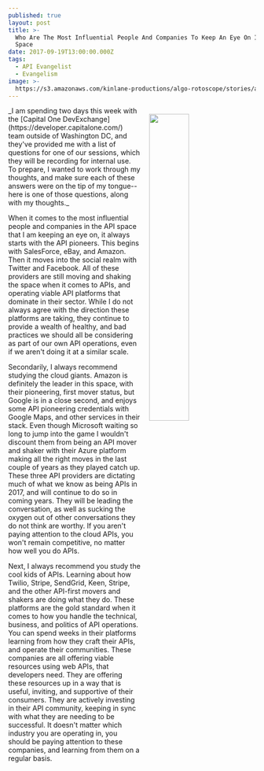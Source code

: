 ```yaml
---
published: true
layout: post
title: >-
  Who Are The Most Influential People And Companies To Keep An Eye On In API
  Space
date: 2017-09-19T13:00:00.000Z
tags:
  - API Evangelist
  - Evangelism
image: >-
  https://s3.amazonaws.com/kinlane-productions/algo-rotoscope/stories/art-museum_dark_dali.jpg
---
```

<p><img src="https://s3.amazonaws.com/kinlane-productions/algo-rotoscope/stories/art-museum_dark_dali.jpg" align="right" width="40%" style="padding: 15px;" /></p>
_I am spending two days this week with the [Capital One DevExchange](https://developer.capitalone.com/) team outside of Washington DC, and they've provided me with a list of questions for one of our sessions, which they will be recording for internal use. To prepare, I wanted to work through my thoughts, and make sure each of these answers were on the tip of my tongue--here is one of those questions, along with my thoughts._

When it comes to the most influential people and companies in the API space that I am keeping an eye on, it always starts with the API pioneers. This begins with SalesForce, eBay, and Amazon. Then it moves into the social realm with Twitter and Facebook. All of these providers are still moving and shaking the space when it comes to APIs, and operating viable API platforms that dominate in their sector. While I do not always agree with the direction these platforms are taking, they continue to provide a wealth of healthy, and bad practices we should all be considering as part of our own API operations, even if we aren't doing it at a similar scale.

Secondarily, I always recommend studying the cloud giants. Amazon is definitely the leader in this space, with their pioneering, first mover status, but Google is in a close second, and enjoys some API pioneering credentials with Google Maps, and other services in their stack. Even though Microsoft waiting so long to jump into the game I wouldn't discount them from being an API mover and shaker with their Azure platform making all the right moves in the last couple of years as they played catch up. These three API providers are dictating much of what we know as being APIs in 2017, and will continue to do so in coming years. They will be leading the conversation, as well as sucking the oxygen out of other conversations they do not think are worthy. If you aren't paying attention to the cloud APIs, you won't remain competitive, no matter how well you do APIs.

Next, I always recommend you study the cool kids of APIs. Learning about how Twilio, Stripe, SendGrid, Keen, Stripe, and the other API-first movers and shakers are doing what they do. These platforms are the gold standard when it comes to how you handle the technical, business, and politics of API operations. You can spend weeks in their platforms learning from how they craft their APIs, and operate their communities. These companies are all offering viable resources using web APIs, that developers need. They are offering these resources up in a way that is useful, inviting, and supportive of their consumers. They are actively investing in their API community, keeping in sync with what they are needing to be successful. It doesn't matter which industry you are operating in, you should be paying attention to these companies, and learning from them on a regular basis. 


